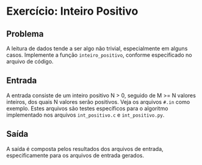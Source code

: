 Exercício: Inteiro Positivo
===========================


Problema
--------

A leitura de dados tende a ser algo não trivial, especialmente em alguns casos. Implemente a função ```inteiro_positivo```, conforme especificado no arquivo de código.


Entrada
-------

A entrada consiste de um inteiro positivo N > 0, seguido de M >= N valores inteiros, dos quais N valores serão positivos. Veja os arquivos ```#.in``` como exemplo. Estes arquivos são testes específicos para o algoritmo implementado nos arquivos ```int_positivo.c``` e ```int_positivo.py```.

Saída
-------

A saída é composta pelos resultados dos arquivos de entrada, especificamente para os arquivos de entrada gerados.